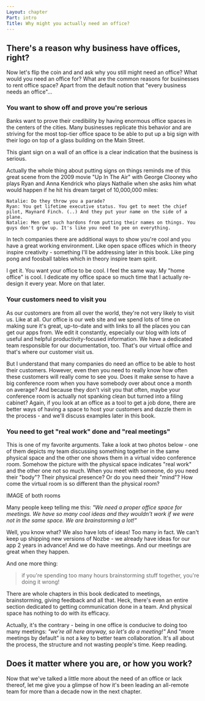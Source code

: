```yaml
---
Layout: chapter
Part: intro
Title: Why might you actually need an office?
---
```


## There's a reason why business have offices, right?

Now let's flip the coin and and ask why you still might need an office? What would you need an office for? What are the common reasons for businesses to rent office space? Apart from the default notion that "every business needs an office"...

### You want to show off and prove you're serious

Banks want to prove their credibility by having enormous office spaces in the centers of the cities. Many businesses replicate this behavior and are striving for the most top-tier office space to be able to put up a big sign with their logo on top of a glass building on the Main Street.

This giant sign on a wall of an office is a clear indication that the business is serious.

Actually the whole thing about putting signs on things reminds me of this great scene from the 2009 movie "Up In The Air" with George Clooney who plays Ryan and Anna Kendrick who plays Nathalie when she asks him what would happen if he hit his dream target of 10,000,000 miles:

```
Natalie: Do they throw you a parade?
Ryan: You get lifetime executive status. You get to meet the chief pilot, Maynard Finch. (..) And they put your name on the side of a plane.
Natalie: Men get such hardons from putting their names on things. You guys don't grow up. It's like you need to pee on everything.
```

In tech companies there are additional ways to show you're cool and you have a great working environment. Like open space offices which in theory inspire creativity - something I'll be addressing later in this book. Like ping pong and foosball tables which in theory inspire team spirit.

I get it. You want your office to be cool. I feel the same way. My "home office" is cool. I dedicate my office space so much time that I actually re-design it every year. More on that later.

### Your customers need to visit you

As our customers are from all over the world, they're not very likely to visit us. Like at all. Our office is our web site and we spend lots of time on making sure it's great, up-to-date and with links to all the places you can get our apps from. We edit it constantly, especially our blog with lots of useful and helpful productivity-focused information. We have a dedicated team responsible for our documentation, too. That's our virtual office and that's where our customer visit us.

But I understand that many companies do need an office to be able to host their customers. However, even then you need to really know how often these customers will really come to see you. Does it make sense to have a big conference room when you have somebody over about once a month on average? And because they don't visit you that often, maybe your conference room is actually not spanking clean but turned into a filing cabinet? Again, if you look at an office as a tool to get a job done, there are better ways of having a space to host your customers and dazzle them in the process - and we'll discuss examples later in this book.

### You need to get "real work" done and "real meetings"

This is one of my favorite arguments. Take a look at two photos below - one of them depicts my team discussing something together in the same physical space and the other one shows them in a virtual video conference room. Somehow the picture with the physical space indicates "real work" and  the other one not so much. When you meet with someone, do you need their "body"? Their physical presence? Or do you need their "mind"? How come the virtual room is so different than the physical room?

IMAGE of both rooms

Many people keep telling me this: *"We need a proper office space for meetings. We have so many cool ideas and they wouldn't work if we were not in the same space. We are brainstorming a lot!"*

Well, you know what? We also have lots of ideas! Too many in fact. We can't keep up shipping new versions of Nozbe - we already have ideas for our app 2 years in advance! And we do have meetings. And our meetings are great when they happen.

And one more thing:

> if you're spending too many hours brainstorming stuff together, you're doing it wrong!

There are whole chapters in this book dedicated to meetings, brainstorming, giving feedback and all that. Heck, there's even an entire section dedicated to getting communication done in a team. And physical space has nothing to do with its efficacy.

Actually, it's the contrary - being in one office is conducive to doing too many meetings: *"we're all here anyway, so let's do a meeting!"* And "more meetings by default" is not a key to better team collaboration. It's all about the process, the structure and not wasting people's time. Keep reading.

## Does it matter where you are, or how you work?

Now that we've talked a little more about the need of an office or lack thereof, let me give you a glimpse of how it's been leading an all-remote team for more than a decade now in the next chapter.